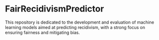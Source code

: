 # FairRecidivismPredictor
This repository is dedicated to the development and evaluation of machine learning models aimed at predicting recidivism, with a strong focus on ensuring fairness and mitigating bias.
